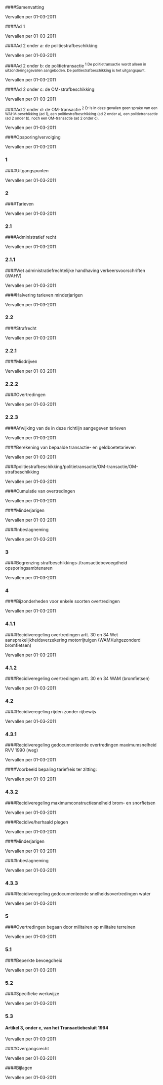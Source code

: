<meta http-equiv='Content-Type' content='text/html; charset=utf-8' />


####Samenvatting

Vervallen per 01-03-2011 

####Ad 1

Vervallen per 01-03-2011 

####Ad 2 onder a: de politiestrafbeschikking

Vervallen per 01-03-2011 

####Ad 2 onder b: de politietransactie<sup> 1  De politietransactie wordt alleen in uitzonderingsgevallen aangeboden. De politiestrafbeschikking is het uitgangspunt.  </sup> 

Vervallen per 01-03-2011 

####Ad 2 onder c: de OM-strafbeschikking

Vervallen per 01-03-2011 

####Ad 2 onder d: de OM-transactie<sup> 2  Er is in deze gevallen geen sprake van een WAHV-beschikking (ad 1), een politiestrafbeschikking (ad 2 onder a), een politietransactie (ad 2 onder b), noch een OM-transactie (ad 2 onder c).  </sup> 

Vervallen per 01-03-2011 

####Opsporing/vervolging

Vervallen per 01-03-2011 

### 1  

####Uitgangspunten

Vervallen per 01-03-2011 

### 2  

####Tarieven

Vervallen per 01-03-2011 

### 2.1  

####Administratief recht

Vervallen per 01-03-2011 

### 2.1.1  

####Wet administratiefrechtelijke handhaving verkeersvoorschriften (WAHV)

Vervallen per 01-03-2011 

####Halvering tarieven minderjarigen

Vervallen per 01-03-2011 

### 2.2  

####Strafrecht

Vervallen per 01-03-2011 

### 2.2.1  

####Misdrijven

Vervallen per 01-03-2011 

### 2.2.2  

####Overtredingen

Vervallen per 01-03-2011 

### 2.2.3  

####Afwijking van de in deze richtlijn aangegeven tarieven

Vervallen per 01-03-2011 

####Berekening van bepaalde transactie- en geldboetetarieven

Vervallen per 01-03-2011 

####politiestrafbeschikking/politietransactie/OM-transactie/OM-strafbeschikking

Vervallen per 01-03-2011 

####Cumulatie van overtredingen

Vervallen per 01-03-2011 

####Minderjarigen

Vervallen per 01-03-2011 

####Inbeslagneming

Vervallen per 01-03-2011 

### 3  

####Begrenzing strafbeschikkings-/transactiebevoegdheid opsporingsambtenaren

Vervallen per 01-03-2011 

### 4  

####Bijzonderheden voor enkele soorten overtredingen

Vervallen per 01-03-2011 

### 4.1.1  

####Recidiveregeling overtredingen artt. 30 en 34 Wet aansprakelijkheidsverzekering motorrijtuigen (WAM)(uitgezonderd bromfietsen)

Vervallen per 01-03-2011 

### 4.1.2  

####Recidiveregeling overtredingen artt. 30 en 34 WAM (bromfietsen)

Vervallen per 01-03-2011 

### 4.2  

####Recidiveregeling rijden zonder rijbewijs

Vervallen per 01-03-2011 

### 4.3.1  

####Recidiveregeling gedocumenteerde overtredingen maximumsnelheid RVV 1990 (weg)

Vervallen per 01-03-2011 

####Voorbeeld bepaling tarief/eis ter zitting:

Vervallen per 01-03-2011 

### 4.3.2  

####Recidiveregeling maximumconstructiesnelheid brom- en snorfietsen

Vervallen per 01-03-2011 

####Recidive/herhaald plegen

Vervallen per 01-03-2011 

####Minderjarigen

Vervallen per 01-03-2011 

####Inbeslagneming

Vervallen per 01-03-2011 

### 4.3.3  

####Recidiveregeling gedocumenteerde snelheidsovertredingen water

Vervallen per 01-03-2011 

### 5  

####Overtredingen begaan door militairen op militaire terreinen

Vervallen per 01-03-2011 

### 5.1  

####Beperkte bevoegdheid

Vervallen per 01-03-2011 

### 5.2  

####Specifieke werkwijze

Vervallen per 01-03-2011 

### 5.3  

#### Artikel 3, onder c, van het Transactiebesluit 1994 

Vervallen per 01-03-2011 

####Overgangsrecht

Vervallen per 01-03-2011 

####Bijlagen

Vervallen per 01-03-2011 

